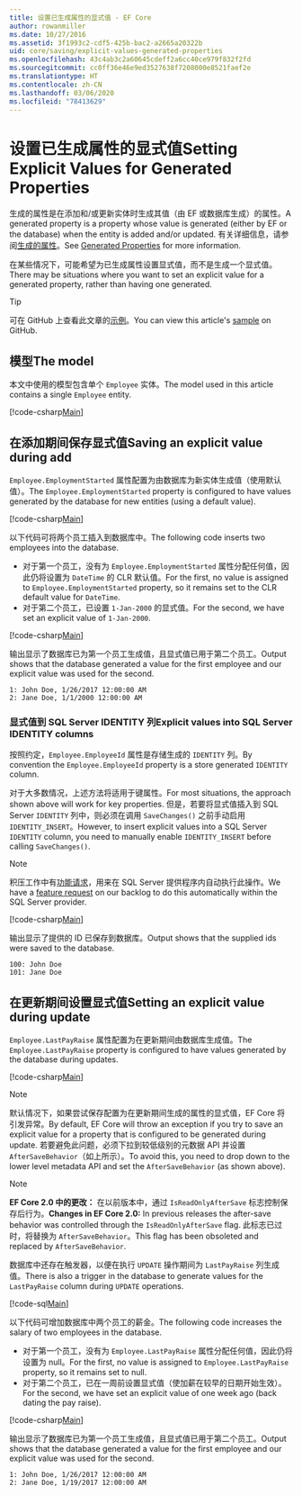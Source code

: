 ```yaml
---
title: 设置已生成属性的显式值 - EF Core
author: rowanmiller
ms.date: 10/27/2016
ms.assetid: 3f1993c2-cdf5-425b-bac2-a2665a20322b
uid: core/saving/explicit-values-generated-properties
ms.openlocfilehash: 43c4ab3c2a60645cdeff2a6cc40ce979f832f2fd
ms.sourcegitcommit: cc0ff36e46e9ed3527638f7208000e8521faef2e
ms.translationtype: HT
ms.contentlocale: zh-CN
ms.lasthandoff: 03/06/2020
ms.locfileid: "78413629"
---
```

# <a name="setting-explicit-values-for-generated-properties"></a><span data-ttu-id="15f2d-102">设置已生成属性的显式值</span><span class="sxs-lookup"><span data-stu-id="15f2d-102">Setting Explicit Values for Generated Properties</span></span>

<span data-ttu-id="15f2d-103">生成的属性是在添加和/或更新实体时生成其值（由 EF 或数据库生成）的属性。</span><span class="sxs-lookup"><span data-stu-id="15f2d-103">A generated property is a property whose value is generated (either by EF or the database) when the entity is added and/or updated.</span></span> <span data-ttu-id="15f2d-104">有关详细信息，请参阅[生成的属性](../modeling/generated-properties.md)。</span><span class="sxs-lookup"><span data-stu-id="15f2d-104">See [Generated Properties](../modeling/generated-properties.md) for more information.</span></span>

<span data-ttu-id="15f2d-105">在某些情况下，可能希望为已生成属性设置显式值，而不是生成一个显式值。</span><span class="sxs-lookup"><span data-stu-id="15f2d-105">There may be situations where you want to set an explicit value for a generated property, rather than having one generated.</span></span>

> [!TIP]  
> <span data-ttu-id="15f2d-106">可在 GitHub 上查看此文章的[示例](https://github.com/dotnet/EntityFramework.Docs/tree/master/samples/core/Saving/ExplicitValuesGenerateProperties/)。</span><span class="sxs-lookup"><span data-stu-id="15f2d-106">You can view this article's [sample](https://github.com/dotnet/EntityFramework.Docs/tree/master/samples/core/Saving/ExplicitValuesGenerateProperties/) on GitHub.</span></span>

## <a name="the-model"></a><span data-ttu-id="15f2d-107">模型</span><span class="sxs-lookup"><span data-stu-id="15f2d-107">The model</span></span>

<span data-ttu-id="15f2d-108">本文中使用的模型包含单个 `Employee` 实体。</span><span class="sxs-lookup"><span data-stu-id="15f2d-108">The model used in this article contains a single `Employee` entity.</span></span>

[!code-csharp[Main](../../../samples/core/Saving/ExplicitValuesGenerateProperties/Employee.cs#Sample)]

## <a name="saving-an-explicit-value-during-add"></a><span data-ttu-id="15f2d-109">在添加期间保存显式值</span><span class="sxs-lookup"><span data-stu-id="15f2d-109">Saving an explicit value during add</span></span>

<span data-ttu-id="15f2d-110">`Employee.EmploymentStarted` 属性配置为由数据库为新实体生成值（使用默认值）。</span><span class="sxs-lookup"><span data-stu-id="15f2d-110">The `Employee.EmploymentStarted` property is configured to have values generated by the database for new entities (using a default value).</span></span>

[!code-csharp[Main](../../../samples/core/Saving/ExplicitValuesGenerateProperties/EmployeeContext.cs#EmploymentStarted)]

<span data-ttu-id="15f2d-111">以下代码可将两个员工插入到数据库中。</span><span class="sxs-lookup"><span data-stu-id="15f2d-111">The following code inserts two employees into the database.</span></span>

* <span data-ttu-id="15f2d-112">对于第一个员工，没有为 `Employee.EmploymentStarted` 属性分配任何值，因此仍将设置为 `DateTime` 的 CLR 默认值。</span><span class="sxs-lookup"><span data-stu-id="15f2d-112">For the first, no value is assigned to `Employee.EmploymentStarted` property, so it remains set to the CLR default value for `DateTime`.</span></span>
* <span data-ttu-id="15f2d-113">对于第二个员工，已设置 `1-Jan-2000` 的显式值。</span><span class="sxs-lookup"><span data-stu-id="15f2d-113">For the second, we have set an explicit value of `1-Jan-2000`.</span></span>

[!code-csharp[Main](../../../samples/core/Saving/ExplicitValuesGenerateProperties/Sample.cs#EmploymentStarted)]

<span data-ttu-id="15f2d-114">输出显示了数据库已为第一个员工生成值，且显式值已用于第二个员工。</span><span class="sxs-lookup"><span data-stu-id="15f2d-114">Output shows that the database generated a value for the first employee and our explicit value was used for the second.</span></span>

``` Console
1: John Doe, 1/26/2017 12:00:00 AM
2: Jane Doe, 1/1/2000 12:00:00 AM
```

### <a name="explicit-values-into-sql-server-identity-columns"></a><span data-ttu-id="15f2d-115">显式值到 SQL Server IDENTITY 列</span><span class="sxs-lookup"><span data-stu-id="15f2d-115">Explicit values into SQL Server IDENTITY columns</span></span>

<span data-ttu-id="15f2d-116">按照约定，`Employee.EmployeeId` 属性是存储生成的 `IDENTITY` 列。</span><span class="sxs-lookup"><span data-stu-id="15f2d-116">By convention the `Employee.EmployeeId` property is a store generated `IDENTITY` column.</span></span>

<span data-ttu-id="15f2d-117">对于大多数情况，上述方法将适用于键属性。</span><span class="sxs-lookup"><span data-stu-id="15f2d-117">For most situations, the approach shown above will work for key properties.</span></span> <span data-ttu-id="15f2d-118">但是，若要将显式值插入到 SQL Server `IDENTITY` 列中，则必须在调用 `SaveChanges()` 之前手动启用 `IDENTITY_INSERT`。</span><span class="sxs-lookup"><span data-stu-id="15f2d-118">However, to insert explicit values into a SQL Server `IDENTITY` column, you need to manually enable `IDENTITY_INSERT` before calling `SaveChanges()`.</span></span>

> [!NOTE]  
> <span data-ttu-id="15f2d-119">积压工作中有[功能请求](https://github.com/aspnet/EntityFramework/issues/703)，用来在 SQL Server 提供程序内自动执行此操作。</span><span class="sxs-lookup"><span data-stu-id="15f2d-119">We have a [feature request](https://github.com/aspnet/EntityFramework/issues/703) on our backlog to do this automatically within the SQL Server provider.</span></span>

[!code-csharp[Main](../../../samples/core/Saving/ExplicitValuesGenerateProperties/Sample.cs#EmployeeId)]

<span data-ttu-id="15f2d-120">输出显示了提供的 ID 已保存到数据库。</span><span class="sxs-lookup"><span data-stu-id="15f2d-120">Output shows that the supplied ids were saved to the database.</span></span>

``` Console
100: John Doe
101: Jane Doe
```

## <a name="setting-an-explicit-value-during-update"></a><span data-ttu-id="15f2d-121">在更新期间设置显式值</span><span class="sxs-lookup"><span data-stu-id="15f2d-121">Setting an explicit value during update</span></span>

<span data-ttu-id="15f2d-122">`Employee.LastPayRaise` 属性配置为在更新期间由数据库生成值。</span><span class="sxs-lookup"><span data-stu-id="15f2d-122">The `Employee.LastPayRaise` property is configured to have values generated by the database during updates.</span></span>

[!code-csharp[Main](../../../samples/core/Saving/ExplicitValuesGenerateProperties/EmployeeContext.cs#LastPayRaise)]

> [!NOTE]  
> <span data-ttu-id="15f2d-123">默认情况下，如果尝试保存配置为在更新期间生成的属性的显式值，EF Core 将引发异常。</span><span class="sxs-lookup"><span data-stu-id="15f2d-123">By default, EF Core will throw an exception if you try to save an explicit value for a property that is configured to be generated during update.</span></span> <span data-ttu-id="15f2d-124">若要避免此问题，必须下拉到较低级别的元数据 API 并设置 `AfterSaveBehavior`（如上所示）。</span><span class="sxs-lookup"><span data-stu-id="15f2d-124">To avoid this, you need to drop down to the lower level metadata API and set the `AfterSaveBehavior` (as shown above).</span></span>

> [!NOTE]  
> <span data-ttu-id="15f2d-125">**EF Core 2.0 中的更改：** 在以前版本中，通过 `IsReadOnlyAfterSave` 标志控制保存后行为。</span><span class="sxs-lookup"><span data-stu-id="15f2d-125">**Changes in EF Core 2.0:** In previous releases the after-save behavior was controlled through the `IsReadOnlyAfterSave` flag.</span></span> <span data-ttu-id="15f2d-126">此标志已过时，将替换为 `AfterSaveBehavior`。</span><span class="sxs-lookup"><span data-stu-id="15f2d-126">This flag has been obsoleted and replaced by `AfterSaveBehavior`.</span></span>

<span data-ttu-id="15f2d-127">数据库中还存在触发器，以便在执行 `UPDATE` 操作期间为 `LastPayRaise` 列生成值。</span><span class="sxs-lookup"><span data-stu-id="15f2d-127">There is also a trigger in the database to generate values for the `LastPayRaise` column during `UPDATE` operations.</span></span>

[!code-sql[Main](../../../samples/core/Saving/ExplicitValuesGenerateProperties/employee_UPDATE.sql)]

<span data-ttu-id="15f2d-128">以下代码可增加数据库中两个员工的薪金。</span><span class="sxs-lookup"><span data-stu-id="15f2d-128">The following code increases the salary of two employees in the database.</span></span>

* <span data-ttu-id="15f2d-129">对于第一个员工，没有为 `Employee.LastPayRaise` 属性分配任何值，因此仍将设置为 null。</span><span class="sxs-lookup"><span data-stu-id="15f2d-129">For the first, no value is assigned to `Employee.LastPayRaise` property, so it remains set to null.</span></span>
* <span data-ttu-id="15f2d-130">对于第二个员工，已在一周前设置显式值（使加薪在较早的日期开始生效）。</span><span class="sxs-lookup"><span data-stu-id="15f2d-130">For the second, we have set an explicit value of one week ago (back dating the pay raise).</span></span>

[!code-csharp[Main](../../../samples/core/Saving/ExplicitValuesGenerateProperties/Sample.cs#LastPayRaise)]

<span data-ttu-id="15f2d-131">输出显示了数据库已为第一个员工生成值，且显式值已用于第二个员工。</span><span class="sxs-lookup"><span data-stu-id="15f2d-131">Output shows that the database generated a value for the first employee and our explicit value was used for the second.</span></span>

``` Console
1: John Doe, 1/26/2017 12:00:00 AM
2: Jane Doe, 1/19/2017 12:00:00 AM
```
